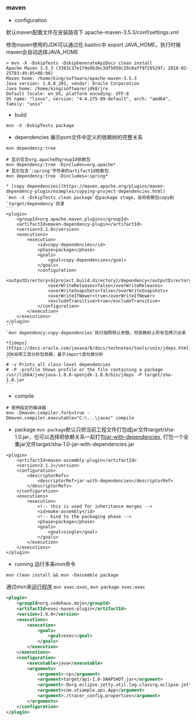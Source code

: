 ### maven

- configuration

默认maven配置文件在安装路径下 apache-maven-3.5.3/conf/settings.xml

修改maven使用的JDK可以通过在.bashrc中 export JAVA_HOME，执行时候maven会自动选择JAVA_HOME
```
> mvn -X -DskipTests -DskipGenerateApiDocs clean install
Apache Maven 3.5.3 (3383c37e1f9e9b3bc3df5050c29c8aff9f295297; 2018-02-25T03:49:05+08:00)
Maven home: /home/king/software/apache-maven-3.5.3
Java version: 1.8.0_201, vendor: Oracle Corporation
Java home: /home/king/software/jdk8/jre
Default locale: en_US, platform encoding: UTF-8
OS name: "linux", version: "4.4.175-89-default", arch: "amd64", family: "unix"
```

- build 
```
mvn -X -DskipTests package
```

- dependencies
展示pom文件中定义的依赖树的完整关系
```
mvn dependency:tree

# 显示包含org.apache的groupId依赖包
mvn dependency:tree -Dincludes=org.apache*
# 显示包含':spring'字符串的artifactId依赖包
mvn dependency:tree -Dincludes=:spring*
```
    * [copy dependencies](https://maven.apache.org/plugins/maven-dependency-plugin/examples/copying-project-dependencies.html)
    `mvn -X -DskipTests clean package`在package stage，会将依赖包copy到`target/dependency`目录
    ```
    <plugin>
        <groupId>org.apache.maven.plugins</groupId>
        <artifactId>maven-dependency-plugin</artifactId>
        <version>3.1.0</version>
        <executions>
            <execution>
                <id>copy-dependencies</id>
                <phase>package</phase>
                <goals>
                    <goal>copy-dependencies</goal>
                </goals>
                <configuration>
                    <outputDirectory>${project.build.directory}/dependency</outputDirectory>
                    <overWriteReleases>false</overWriteReleases>
                    <overWriteSnapshots>false</overWriteSnapshots>
                    <overWriteIfNewer>true</overWriteIfNewer>
                    <excludeTransitive>true</excludeTransitive>
                </configuration>
            </execution>
        </executions>
    </plugin>
    ```
    `mvn dependency:copy-dependencies`执行按照默认参数，将依赖树上所有包拷贝出来
    
    *[jdeps](https://docs.oracle.com/javase/8/docs/technotes/tools/unix/jdeps.html)
    JDK自带工具分析包依赖，基于import语句做分析
    ```
    # -v Prints all class-level dependencies
    # -P -profile Shows profile or the file containing a package
    /usr/lib64/jvm/java-1.8.0-openjdk-1.8.0/bin/jdeps -P target/sha-1.0.jar
    ```

- compile
```
# 使用指定的编译器
mvn -Dmaven.compiler.fork=true -Dmaven.compiler.executable="C:\...\javac" compile
```

- package
`mvn package`默认只把当前工程文件打包成jar文件target/sha-1.0.jar，也可以选择把依赖关系一起打包[jar-with-dependencies](http://maven.apache.org/plugins/maven-assembly-plugin/usage.html), 打包一个全集jar文件target/sha-1.0-jar-with-dependencies.jar
```
<plugin>
    <artifactId>maven-assembly-plugin</artifactId>
    <version>3.1.1</version>
    <configuration>
        <descriptorRefs>
            <descriptorRef>jar-with-dependencies</descriptorRef>
        </descriptorRefs>
    </configuration>
    <executions>
        <execution>
            <!-- this is used for inheritance merges -->
            <id>make-assembly</id>
            <!-- bind to the packaging phase -->
            <phase>package</phase>
            <goals>
                <goal>single</goal>
            </goals>
        </execution>
    </executions>
</plugin>
```

- running
运行多条mvn命令
```
mvn clean install && mvn -Dassemble package
```
通过mvn来[运行程序](https://www.mojohaus.org/exec-maven-plugin/usage.html) `mvn exec:exec`, `mvn package exec:exec`
```xml
<plugin>
    <groupId>org.codehaus.mojo</groupId>
    <artifactId>exec-maven-plugin</artifactId>
    <version>1.6.0</version>
    <executions>
        <execution>
            <goals>
                <goal>exec</goal>
            </goals>
        </execution>
    </executions>
    <configuration>
        <executable>java</executable>
        <arguments>
            <argument>-cp</argument>
            <argument>target/api-1.0-SNAPSHOT.jar</argument>
            <argument>-Dorg.eclipse.jetty.util.log.classrg.eclipse.jetty.util.log.StdErrLog</argument>
            <argument>com.otsample.api.App</argument>
            <argument>./tracer_config.properties</argument>
        </arguments>
    </configuration>
</plugin>
```